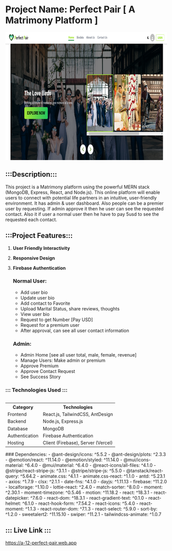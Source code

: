  # Project Name: Perfect Pair [ A Matrimony Platform ]
 <div align="center">
  <img height="400" width="100%" src="https://github.com/Chitra35006/5_practice/blob/7b7ec840d4041c8fb9027636d689a1d6f2f1eb08/pp.png" />
</div>

## :::Description:::
This project is a Matrimony platform using the powerful MERN stack (MongoDB, Express, React, and Node.js). This online platform will enable users to connect with potential life partners in an intuitive, user-friendly environment. It has admin & user dashboard. Also people can be a premier user by requesting. If admin approve it then he user can see the requested contact. Also it if user a normal user then he have to pay 5usd to see the requested each contact.

## :::Project Features:::
1. **User Friendly Interactivity**
2. **Responsive Design**
3. **Firebase Authentication**

    ### Normal User:
    - Add user bio
    - Update user bio
    - Add contact to Favorite 
    - Upload Marital Status, share reviews, thoughts
    - View user bio
    - Request to get Number [Pay USD]
    - Request for a premium user
    - After approval, can see all user contact information

    ### Admin:
    - Admin Home [see all user total, male, female, revenue]
    - Manage Users: Make admin or premium
    - Approve Premium
    - Approve Contact Request
    - See Success Story

      

<h3 align="left">::: Technologies Used :::</h3>

<table align="left" width="100%">
  <tr>
    <th>Category</th>
    <th>Technologies</th>
  </tr>
  <tr>
    <td>Frontend</td>
    <td>React.js, TailwindCSS, AntDesign</td>
  </tr>
  <tr>
    <td>Backend</td>
    <td>Node.js, Express.js</td>
  </tr>
  <tr>
    <td>Database</td>
    <td>MongoDB</td>
  </tr>
  <tr>
    <td>Authentication</td>
    <td>Firebase Authentication</td>
  </tr>
  <tr>
    <td>Hosting</td>
    <td>Client (Firebase), Server (Vercel)</td>
  </tr>
</table>
<div style="clear:both;"></div>
### Dependencies:
- @ant-design/icons: ^5.5.2
- @ant-design/plots: ^2.3.3
- @emotion/react: ^11.14.0
- @emotion/styled: ^11.14.0
- @mui/icons-material: ^6.4.0
- @mui/material: ^6.4.0
- @react-icons/all-files: ^4.1.0
- @stripe/react-stripe-js: ^3.1.1
- @stripe/stripe-js: ^5.5.0
- @tanstack/react-query: ^5.64.2
- animate.css: ^4.1.1
- animate.css-react: ^1.1.0
- antd: ^5.23.1
- axios: ^1.7.9
- clsx: ^2.1.1
- date-fns: ^4.1.0
- dayjs: ^1.11.13
- firebase: ^11.2.0
- localforage: ^1.10.0
- lottie-react: ^2.4.0
- match-sorter: ^8.0.0
- moment: ^2.30.1
- moment-timezone: ^0.5.46
- motion: ^11.18.2
- react: ^18.3.1
- react-datepicker: ^7.6.0
- react-dom: ^18.3.1
- react-gradient-text: ^0.1.0
- react-helmet: ^6.1.0
- react-hook-form: ^7.54.2
- react-icons: ^5.4.0
- react-moment: ^1.1.3
- react-router-dom: ^7.1.3
- react-select: ^5.9.0
- sort-by: ^1.2.0
- sweetalert2: ^11.15.10
- swiper: ^11.2.1
- tailwindcss-animate: ^1.0.7




## ::: Live Link :::
 https://a-12-perfect-pair.web.app
